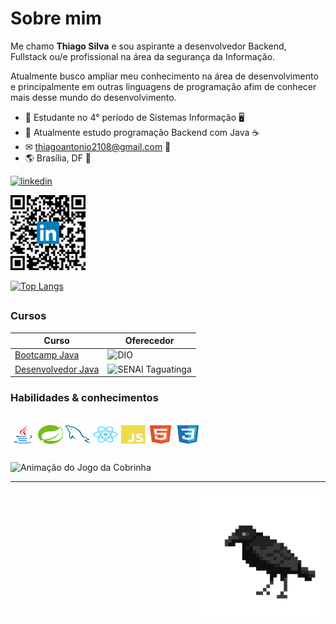 # Sobre mim 

Me chamo **Thiago Silva** e sou aspirante a desenvolvedor Backend, Fullstack ou/e profissional na área da segurança da Informação.

Atualmente busco ampliar meu conhecimento na área de desenvolvimento e principalmente em outras linguagens de programação afim de conhecer mais desse mundo do desenvolvimento. 

- 🚀 Estudante no 4° período de Sistemas Informação 🖥
- 👾 Atualmente estudo programação Backend com Java ☕
- ✉ thiagoantonio2108@gmail.com 📧
- 🌎 Brasília, DF 📍

[![linkedin](https://img.shields.io/badge/linkedin-0A66C2?style=for-the-badge&logo=linkedin&logoColor=white)](https://www.linkedin.com/in/thiago-silva-50a3ab204/)

<img width="120px" height="120px" src="https://github.com/CrowvenTh/CrowvenTh/blob/main/linkedinQrCode.jpeg">


[![Top Langs](https://github-readme-stats.vercel.app/api/top-langs/?username=crowventh&layout=donut&langs_count=10&hide=Hack&theme=dark&custom_title=Linguagens%20mais%20utilizadas%20por%20mim)](https://github.com/crowventh/github-readme-stats)

##

### Cursos

| Curso             | Oferecedor  |
|-------------------|-------------|
| [Bootcamp Java](https://digitalinnovation.one/)| ![DIO](https://img.shields.io/badge/Digital_Innovation_One-DIO-green)|
| [Desenvolvedor Java](https://www.sistemafibra.org.br/senai/174-inovatech/1580-desenvolvedor-java)| ![SENAI Taguatinga](https://img.shields.io/badge/SENAI-Taguatinga-blue)|


### Habilidades & conhecimentos


<div style="display: inline_block"><br>
  <img align="center" alt="Java" height="30" width="40" src="https://raw.githubusercontent.com/devicons/devicon/master/icons/java/java-original.svg">
  <img align="center" alt="Spring Boot" height="30" width="40" src="https://raw.githubusercontent.com/devicons/devicon/master/icons/spring/spring-original.svg">
  <img align="center" alt="MySQL" height="30" width="40" src="https://raw.githubusercontent.com/devicons/devicon/master/icons/mysql/mysql-original.svg">
  <img align="center" alt="React" height="30" width="40" src="https://raw.githubusercontent.com/devicons/devicon/master/icons/react/react-original.svg">
  <img align="center" alt="JavaScript" height="30" width="40" src="https://raw.githubusercontent.com/devicons/devicon/master/icons/javascript/javascript-plain.svg">
  <img align="center" alt="HTML5" height="30" width="40" src="https://raw.githubusercontent.com/devicons/devicon/master/icons/html5/html5-original.svg">
  <img align="center" alt="CSS3" height="30" width="40" src="https://raw.githubusercontent.com/devicons/devicon/master/icons/css3/css3-original.svg">  
</div>

##
![Animação do Jogo da Cobrinha](https://Crowventh.github.io/github-contribution-grid-snake2.svg)

---

<div style="text-align: right;">
  <img src="https://github.com/crowvenTh/crowvenTh/blob/main/crow.gif" alt="Corvo saudoso" width="200" height="200">
</div>
